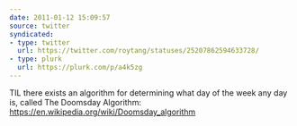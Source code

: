 ```yaml
---
date: 2011-01-12 15:09:57
source: twitter
syndicated:
- type: twitter
  url: https://twitter.com/roytang/statuses/25207862594633728/
- type: plurk
  url: https://plurk.com/p/a4k5zg
---
```


TIL there exists an algorithm for determining what day of the week any day is, called The Doomsday Algorithm: https://en.wikipedia.org/wiki/Doomsday_algorithm